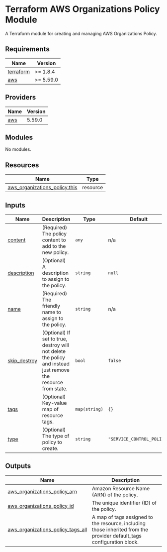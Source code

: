 <!-- BEGIN_TF_DOCS -->
# Terraform AWS Organizations Policy Module

A Terraform module for creating and managing AWS Organizations Policy.

## Requirements

| Name | Version |
|------|---------|
| <a name="requirement_terraform"></a> [terraform](#requirement\_terraform) | >= 1.8.4 |
| <a name="requirement_aws"></a> [aws](#requirement\_aws) | >= 5.59.0 |

## Providers

| Name | Version |
|------|---------|
| <a name="provider_aws"></a> [aws](#provider\_aws) | 5.59.0 |

## Modules

No modules.

## Resources

| Name | Type |
|------|------|
| [aws_organizations_policy.this](https://registry.terraform.io/providers/hashicorp/aws/latest/docs/resources/organizations_policy) | resource |

## Inputs

| Name | Description | Type | Default | Required |
|------|-------------|------|---------|:--------:|
| <a name="input_content"></a> [content](#input\_content) | (Required) The policy content to add to the new policy. | `any` | n/a | yes |
| <a name="input_description"></a> [description](#input\_description) | (Optional) A description to assign to the policy. | `string` | `null` | no |
| <a name="input_name"></a> [name](#input\_name) | (Required) The friendly name to assign to the policy. | `string` | n/a | yes |
| <a name="input_skip_destroy"></a> [skip\_destroy](#input\_skip\_destroy) | (Optional) If set to true, destroy will not delete the policy and instead just remove the resource from state. | `bool` | `false` | no |
| <a name="input_tags"></a> [tags](#input\_tags) | (Optional) Key-value map of resource tags. | `map(string)` | `{}` | no |
| <a name="input_type"></a> [type](#input\_type) | (Optional) The type of policy to create. | `string` | `"SERVICE_CONTROL_POLICY"` | no |

## Outputs

| Name | Description |
|------|-------------|
| <a name="output_aws_organizations_policy_arn"></a> [aws\_organizations\_policy\_arn](#output\_aws\_organizations\_policy\_arn) | Amazon Resource Name (ARN) of the policy. |
| <a name="output_aws_organizations_policy_id"></a> [aws\_organizations\_policy\_id](#output\_aws\_organizations\_policy\_id) | The unique identifier (ID) of the policy. |
| <a name="output_aws_organizations_policy_tags_all"></a> [aws\_organizations\_policy\_tags\_all](#output\_aws\_organizations\_policy\_tags\_all) | A map of tags assigned to the resource, including those inherited from the provider default\_tags configuration block. |
<!-- END_TF_DOCS -->
